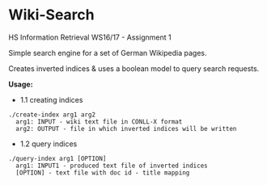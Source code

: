 # Wiki-Search
HS Information Retrieval WS16/17 - Assignment 1


Simple search engine for a set of German Wikipedia pages.

Creates inverted indices & uses a boolean model to query search requests.



**Usage:**
- 1.1 creating indices
```
./create-index arg1 arg2
  arg1: INPUT - wiki text file in CONLL-X format
  arg2: OUTPUT - file in which inverted indices will be written
```
  
- 1.2 query indices

```
./query-index arg1 [OPTION]
  arg1: INPUT1 - produced text file of inverted indices
  [OPTION] - text file with doc id - title mapping
```
